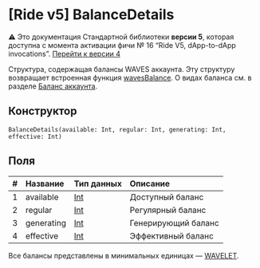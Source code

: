 # [Ride v5] BalanceDetails

:warning: Это документация Стандартной библиотеки **версии 5**, которая доступна с момента активации фичи №&nbsp;16 “Ride V5, dApp-to-dApp invocations”. [Перейти к&nbsp;версии&nbsp;4](/ru/ride/structures/common-structures/balance-details)

Структура, содержащая балансы WAVES аккаунта. Эту структуру возвращает встроенная функция [wavesBalance](/ru/ride/v5/functions/built-in-functions/blockchain-functions#waves-balance). О видах баланса см. в разделe [Баланс аккаунта](/ru/blockchain/account/account-balance).

## Конструктор

``` ride
BalanceDetails(available: Int, regular: Int, generating: Int, effective: Int)
```

## Поля

|   #   | Название | Тип данных | Описание |
| :--- | :--- | :--- | :--- |
| 1 | available | [Int](/ru/ride/v5/data-types/int) | Доступный баланс |
| 2 | regular | [Int](/ru/ride/v5/data-types/int) | Регулярный баланс |
| 3 | generating | [Int](/ru/ride/v5/data-types/int) | Генерирующий баланс |
| 4 | effective | [Int](/ru/ride/v5/data-types/int) | Эффективный баланс |

Все балансы представлены в минимальных единицах — [WAVELET](/ru/blockchain/token/waves).